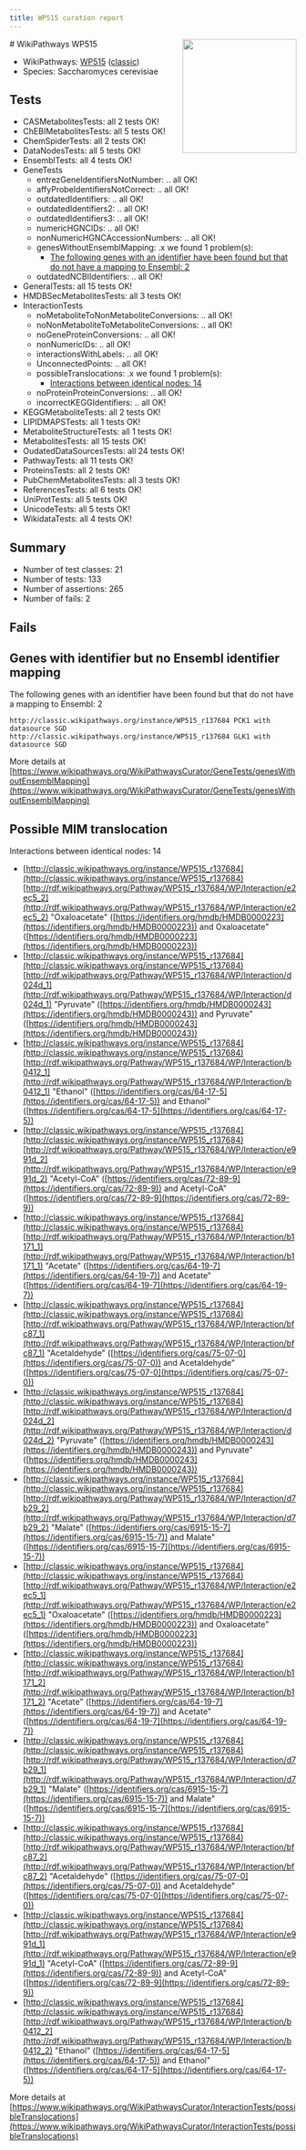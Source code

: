 ```yaml
---
title: WP515 curation report
---
```


<img style="float: right; width: 200px" src="https://upload.wikimedia.org/wikipedia/commons/thumb/8/83/Wplogo_with_text_500.png/640px-Wplogo_with_text_500.png" />
# WikiPathways WP515

* WikiPathways: [WP515](https://wikipathways.org/pathways/WP515) ([classic](https://classic.wikipathways.org/instance/WP515))
* Species: Saccharomyces cerevisiae
## Tests
* CASMetabolitesTests: all 2 tests OK!
* ChEBIMetabolitesTests: all 5 tests OK!
* ChemSpiderTests: all 2 tests OK!
* DataNodesTests: all 5 tests OK!
* EnsemblTests: all 4 tests OK!
* GeneTests
    * entrezGeneIdentifiersNotNumber: .. all OK!
    * affyProbeIdentifiersNotCorrect: .. all OK!
    * outdatedIdentifiers: .. all OK!
    * outdatedIdentifiers2: .. all OK!
    * outdatedIdentifiers3: .. all OK!
    * numericHGNCIDs: .. all OK!
    * nonNumericHGNCAccessionNumbers: .. all OK!
    * genesWithoutEnsemblMapping: .x we found 1 problem(s):
        * [The following genes with an identifier have been found but that do not have a mapping to Ensembl: 2](#40286d84)
    * outdatedNCBIIdentifiers: .. all OK!
* GeneralTests: all 15 tests OK!
* HMDBSecMetabolitesTests: all 3 tests OK!
* InteractionTests
    * noMetaboliteToNonMetaboliteConversions: .. all OK!
    * noNonMetaboliteToMetaboliteConversions: .. all OK!
    * noGeneProteinConversions: .. all OK!
    * nonNumericIDs: .. all OK!
    * interactionsWithLabels: .. all OK!
    * UnconnectedPoints: .. all OK!
    * possibleTranslocations: .x we found 1 problem(s):
        * [Interactions between identical nodes: 14](#661ebeee)
    * noProteinProteinConversions: .. all OK!
    * incorrectKEGGIdentifiers: .. all OK!
* KEGGMetaboliteTests: all 2 tests OK!
* LIPIDMAPSTests: all 1 tests OK!
* MetaboliteStructureTests: all 1 tests OK!
* MetabolitesTests: all 15 tests OK!
* OudatedDataSourcesTests: all 24 tests OK!
* PathwayTests: all 11 tests OK!
* ProteinsTests: all 2 tests OK!
* PubChemMetabolitesTests: all 3 tests OK!
* ReferencesTests: all 6 tests OK!
* UniProtTests: all 5 tests OK!
* UnicodeTests: all 5 tests OK!
* WikidataTests: all 4 tests OK!


## Summary

* Number of test classes: 21
* Number of tests: 133
* Number of assertions: 265
* Number of fails: 2

## Fails

<a name="40286d84" />

## Genes with identifier but no Ensembl identifier mapping

The following genes with an identifier have been found but that do not have a mapping to Ensembl: 2
```
http://classic.wikipathways.org/instance/WP515_r137684 PCK1 with datasource SGD
http://classic.wikipathways.org/instance/WP515_r137684 GLK1 with datasource SGD
```

More details at [https://www.wikipathways.org/WikiPathwaysCurator/GeneTests/genesWithoutEnsemblMapping](https://www.wikipathways.org/WikiPathwaysCurator/GeneTests/genesWithoutEnsemblMapping)

<a name="661ebeee" />

## Possible MIM translocation

Interactions between identical nodes: 14

* [http://classic.wikipathways.org/instance/WP515_r137684](http://classic.wikipathways.org/instance/WP515_r137684) [http://rdf.wikipathways.org/Pathway/WP515_r137684/WP/Interaction/e2ec5_2](http://rdf.wikipathways.org/Pathway/WP515_r137684/WP/Interaction/e2ec5_2) "Oxaloacetate" ([https://identifiers.org/hmdb/HMDB0000223](https://identifiers.org/hmdb/HMDB0000223)) and 
Oxaloacetate" ([https://identifiers.org/hmdb/HMDB0000223](https://identifiers.org/hmdb/HMDB0000223))
* [http://classic.wikipathways.org/instance/WP515_r137684](http://classic.wikipathways.org/instance/WP515_r137684) [http://rdf.wikipathways.org/Pathway/WP515_r137684/WP/Interaction/d024d_1](http://rdf.wikipathways.org/Pathway/WP515_r137684/WP/Interaction/d024d_1) "Pyruvate" ([https://identifiers.org/hmdb/HMDB0000243](https://identifiers.org/hmdb/HMDB0000243)) and 
Pyruvate" ([https://identifiers.org/hmdb/HMDB0000243](https://identifiers.org/hmdb/HMDB0000243))
* [http://classic.wikipathways.org/instance/WP515_r137684](http://classic.wikipathways.org/instance/WP515_r137684) [http://rdf.wikipathways.org/Pathway/WP515_r137684/WP/Interaction/b0412_1](http://rdf.wikipathways.org/Pathway/WP515_r137684/WP/Interaction/b0412_1) "Ethanol" ([https://identifiers.org/cas/64-17-5](https://identifiers.org/cas/64-17-5)) and 
Ethanol" ([https://identifiers.org/cas/64-17-5](https://identifiers.org/cas/64-17-5))
* [http://classic.wikipathways.org/instance/WP515_r137684](http://classic.wikipathways.org/instance/WP515_r137684) [http://rdf.wikipathways.org/Pathway/WP515_r137684/WP/Interaction/e991d_2](http://rdf.wikipathways.org/Pathway/WP515_r137684/WP/Interaction/e991d_2) "Acetyl-CoA" ([https://identifiers.org/cas/72-89-9](https://identifiers.org/cas/72-89-9)) and 
Acetyl-CoA" ([https://identifiers.org/cas/72-89-9](https://identifiers.org/cas/72-89-9))
* [http://classic.wikipathways.org/instance/WP515_r137684](http://classic.wikipathways.org/instance/WP515_r137684) [http://rdf.wikipathways.org/Pathway/WP515_r137684/WP/Interaction/b1171_1](http://rdf.wikipathways.org/Pathway/WP515_r137684/WP/Interaction/b1171_1) "Acetate" ([https://identifiers.org/cas/64-19-7](https://identifiers.org/cas/64-19-7)) and 
Acetate" ([https://identifiers.org/cas/64-19-7](https://identifiers.org/cas/64-19-7))
* [http://classic.wikipathways.org/instance/WP515_r137684](http://classic.wikipathways.org/instance/WP515_r137684) [http://rdf.wikipathways.org/Pathway/WP515_r137684/WP/Interaction/bfc87_1](http://rdf.wikipathways.org/Pathway/WP515_r137684/WP/Interaction/bfc87_1) "Acetaldehyde" ([https://identifiers.org/cas/75-07-0](https://identifiers.org/cas/75-07-0)) and 
Acetaldehyde" ([https://identifiers.org/cas/75-07-0](https://identifiers.org/cas/75-07-0))
* [http://classic.wikipathways.org/instance/WP515_r137684](http://classic.wikipathways.org/instance/WP515_r137684) [http://rdf.wikipathways.org/Pathway/WP515_r137684/WP/Interaction/d024d_2](http://rdf.wikipathways.org/Pathway/WP515_r137684/WP/Interaction/d024d_2) "Pyruvate" ([https://identifiers.org/hmdb/HMDB0000243](https://identifiers.org/hmdb/HMDB0000243)) and 
Pyruvate" ([https://identifiers.org/hmdb/HMDB0000243](https://identifiers.org/hmdb/HMDB0000243))
* [http://classic.wikipathways.org/instance/WP515_r137684](http://classic.wikipathways.org/instance/WP515_r137684) [http://rdf.wikipathways.org/Pathway/WP515_r137684/WP/Interaction/d7b29_2](http://rdf.wikipathways.org/Pathway/WP515_r137684/WP/Interaction/d7b29_2) "Malate" ([https://identifiers.org/cas/6915-15-7](https://identifiers.org/cas/6915-15-7)) and 
Malate" ([https://identifiers.org/cas/6915-15-7](https://identifiers.org/cas/6915-15-7))
* [http://classic.wikipathways.org/instance/WP515_r137684](http://classic.wikipathways.org/instance/WP515_r137684) [http://rdf.wikipathways.org/Pathway/WP515_r137684/WP/Interaction/e2ec5_1](http://rdf.wikipathways.org/Pathway/WP515_r137684/WP/Interaction/e2ec5_1) "Oxaloacetate" ([https://identifiers.org/hmdb/HMDB0000223](https://identifiers.org/hmdb/HMDB0000223)) and 
Oxaloacetate" ([https://identifiers.org/hmdb/HMDB0000223](https://identifiers.org/hmdb/HMDB0000223))
* [http://classic.wikipathways.org/instance/WP515_r137684](http://classic.wikipathways.org/instance/WP515_r137684) [http://rdf.wikipathways.org/Pathway/WP515_r137684/WP/Interaction/b1171_2](http://rdf.wikipathways.org/Pathway/WP515_r137684/WP/Interaction/b1171_2) "Acetate" ([https://identifiers.org/cas/64-19-7](https://identifiers.org/cas/64-19-7)) and 
Acetate" ([https://identifiers.org/cas/64-19-7](https://identifiers.org/cas/64-19-7))
* [http://classic.wikipathways.org/instance/WP515_r137684](http://classic.wikipathways.org/instance/WP515_r137684) [http://rdf.wikipathways.org/Pathway/WP515_r137684/WP/Interaction/d7b29_1](http://rdf.wikipathways.org/Pathway/WP515_r137684/WP/Interaction/d7b29_1) "Malate" ([https://identifiers.org/cas/6915-15-7](https://identifiers.org/cas/6915-15-7)) and 
Malate" ([https://identifiers.org/cas/6915-15-7](https://identifiers.org/cas/6915-15-7))
* [http://classic.wikipathways.org/instance/WP515_r137684](http://classic.wikipathways.org/instance/WP515_r137684) [http://rdf.wikipathways.org/Pathway/WP515_r137684/WP/Interaction/bfc87_2](http://rdf.wikipathways.org/Pathway/WP515_r137684/WP/Interaction/bfc87_2) "Acetaldehyde" ([https://identifiers.org/cas/75-07-0](https://identifiers.org/cas/75-07-0)) and 
Acetaldehyde" ([https://identifiers.org/cas/75-07-0](https://identifiers.org/cas/75-07-0))
* [http://classic.wikipathways.org/instance/WP515_r137684](http://classic.wikipathways.org/instance/WP515_r137684) [http://rdf.wikipathways.org/Pathway/WP515_r137684/WP/Interaction/e991d_1](http://rdf.wikipathways.org/Pathway/WP515_r137684/WP/Interaction/e991d_1) "Acetyl-CoA" ([https://identifiers.org/cas/72-89-9](https://identifiers.org/cas/72-89-9)) and 
Acetyl-CoA" ([https://identifiers.org/cas/72-89-9](https://identifiers.org/cas/72-89-9))
* [http://classic.wikipathways.org/instance/WP515_r137684](http://classic.wikipathways.org/instance/WP515_r137684) [http://rdf.wikipathways.org/Pathway/WP515_r137684/WP/Interaction/b0412_2](http://rdf.wikipathways.org/Pathway/WP515_r137684/WP/Interaction/b0412_2) "Ethanol" ([https://identifiers.org/cas/64-17-5](https://identifiers.org/cas/64-17-5)) and 
Ethanol" ([https://identifiers.org/cas/64-17-5](https://identifiers.org/cas/64-17-5))


More details at [https://www.wikipathways.org/WikiPathwaysCurator/InteractionTests/possibleTranslocations](https://www.wikipathways.org/WikiPathwaysCurator/InteractionTests/possibleTranslocations)

